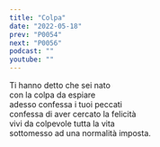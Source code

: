 ```yaml
---
title: "Colpa"
date: "2022-05-18"
prev: "P0054"
next: "P0056"
podcast: ""
youtube: ""
---
```


Ti hanno detto che sei nato  
con la colpa da espiare  
adesso confessa i tuoi peccati  
confessa di aver cercato la felicità  
vivi da colpevole tutta la vita  
sottomesso ad una normalità imposta.  
